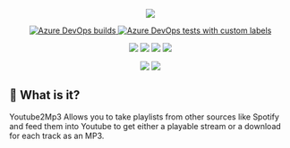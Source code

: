 <p align="center">
  <img src="https://i.imgur.com/pXV1vOQ.gif" />
</p>

<p align="center">
  <a href="https://dev.azure.com/draxcodes/Youtube2Mp3/_apis/build/status/DraxCodes.Youtube2Mp3?branchName=master">
    <img alt="Azure DevOps builds" src="https://img.shields.io/azure-devops/build/draxcodes/c1b7c87a-d2c7-4ba7-b3c3-14da320d6d20/4?style=for-the-badge&logo=azure-pipelines&label=Build%20Status">
  </a>
  <a href="https://dev.azure.com/draxcodes/Youtube2Mp3/_apis/build/status/DraxCodes.Youtube2Mp3?branchName=master">
    <img alt="Azure DevOps tests with custom labels" src="https://img.shields.io/azure-devops/tests/draxcodes/Youtube2Mp3/4?failed_label=Baduns&passed_label=Goodbois&skipped_label=Dropped&style=for-the-badge&logo=azure-pipelines&label=Test%20Status">
  </a>
</p>

<p align="center">
<img src="https://img.shields.io/badge/UI%20Status-In%20Planning-red?logo=windows" /> <img src="https://img.shields.io/badge/UI%20Status-Future%20Feature-red?logo=linux" /> <img src="https://img.shields.io/badge/UI%20Status-In%20Planning-red?logo=android" /> <img src="https://img.shields.io/badge/UI%20Status-In%20Planning-red?logo=apple" />
</p>
<p align="center">
  <img src="https://img.shields.io/badge/Service%20Status-Implemented-green?logo=spotify" /> <img src="https://img.shields.io/badge/Service%20Status-In%20Progress-red?logo=youtube" /> 
  </p>


##  :thinking: What is it?
Youtube2Mp3 Allows you to take playlists from other sources like Spotify and feed them into Youtube to get either a playable stream or a download for each track as an MP3.

